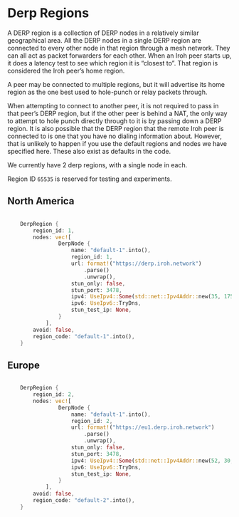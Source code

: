 # Derp Regions

A DERP region is a collection of DERP nodes in a relatively similar geographical area. All the DERP nodes in a single DERP region are connected to every other node in that region through a mesh network. They can all act as packet forwarders for each other. When an Iroh peer starts up, it does a latency test to see which region it is “closest to”. That region is considered the Iroh peer’s home region.

A peer may be connected to multiple regions, but it will advertise its home region as the one best used to hole-punch or relay packets through.

When attempting to connect to another peer, it is not required to pass in that peer’s DERP region, but if the other peer is behind a NAT, the only way to attempt to hole punch directly through to it is by passing down a DERP region. It is also possible that the DERP region that the remote Iroh peer is connected to is one that you have no dialing information about. However, that is unlikely to happen if you use the default regions and nodes we have specified here. These also exist as defaults in the code.

We currently have 2 derp regions, with a single node in each.

Region ID `65535` is reserved for testing and experiments.

## North America

```rust

    DerpRegion {
        region_id: 1,
        nodes: vec![
                DerpNode {
                    name: "default-1".into(),
                    region_id: 1,
                    url: format!("https://derp.iroh.network")
                        .parse()
                        .unwrap(),
                    stun_only: false,
                    stun_port: 3478,
                    ipv4: UseIpv4::Some(std::net::Ipv4Addr::new(35, 175, 99, 113)),
                    ipv6: UseIpv6::TryDns,
                    stun_test_ip: None,
                }
			],
        avoid: false,
        region_code: "default-1".into(),
    }
```

## Europe

```rust

    DerpRegion {
        region_id: 2,
        nodes: vec![
                DerpNode {
                    name: "default-1".into(),
                    region_id: 2,
                    url: format!("https://eu1.derp.iroh.network")
                        .parse()
                        .unwrap(),
                    stun_only: false,
                    stun_port: 3478,
                    ipv4: UseIpv4::Some(std::net::Ipv4Addr::new(52, 30, 229, 248)),
                    ipv6: UseIpv6::TryDns,
                    stun_test_ip: None,
                }
			],
        avoid: false,
        region_code: "default-2".into(),
    }
```

